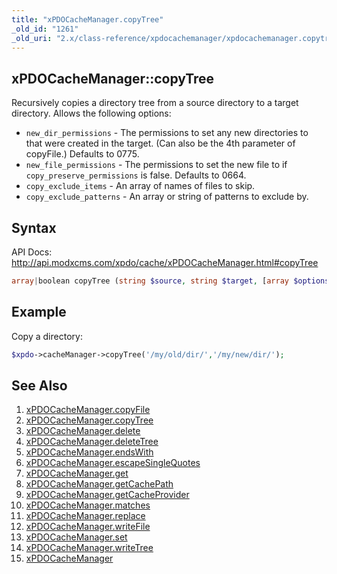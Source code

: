 ```yaml
---
title: "xPDOCacheManager.copyTree"
_old_id: "1261"
_old_uri: "2.x/class-reference/xpdocachemanager/xpdocachemanager.copytree"
---
```


## xPDOCacheManager::copyTree

Recursively copies a directory tree from a source directory to a target directory. Allows the following options:

- `new_dir_permissions` - The permissions to set any new directories to that were created in the target. (Can also be the 4th parameter of copyFile.) Defaults to 0775.
- `new_file_permissions` - The permissions to set the new file to if `copy_preserve_permissions` is false. Defaults to 0664.
- `copy_exclude_items` - An array of names of files to skip.
- `copy_exclude_patterns` - An array or string of patterns to exclude by.

## Syntax

API Docs: <http://api.modxcms.com/xpdo/cache/xPDOCacheManager.html#copyTree>

``` php
array|boolean copyTree (string $source, string $target, [array $options = array()])
```

## Example

Copy a directory:

``` php
$xpdo->cacheManager->copyTree('/my/old/dir/','/my/new/dir/');
```

## See Also

1. [xPDOCacheManager.copyFile](extending-modx/xpdo/class-reference/xpdocachemanager/xpdocachemanager.copyfile)
2. [xPDOCacheManager.copyTree](extending-modx/xpdo/class-reference/xpdocachemanager/xpdocachemanager.copytree)
3. [xPDOCacheManager.delete](extending-modx/xpdo/class-reference/xpdocachemanager/xpdocachemanager.delete)
4. [xPDOCacheManager.deleteTree](extending-modx/xpdo/class-reference/xpdocachemanager/xpdocachemanager.deletetree)
5. [xPDOCacheManager.endsWith](extending-modx/xpdo/class-reference/xpdocachemanager/xpdocachemanager.endswith)
6. [xPDOCacheManager.escapeSingleQuotes](extending-modx/xpdo/class-reference/xpdocachemanager/xpdocachemanager.escapesinglequotes)
7. [xPDOCacheManager.get](extending-modx/xpdo/class-reference/xpdocachemanager/xpdocachemanager.get)
8. [xPDOCacheManager.getCachePath](extending-modx/xpdo/class-reference/xpdocachemanager/xpdocachemanager.getcachepath)
9. [xPDOCacheManager.getCacheProvider](extending-modx/xpdo/class-reference/xpdocachemanager/xpdocachemanager.getcacheprovider)
10. [xPDOCacheManager.matches](extending-modx/xpdo/class-reference/xpdocachemanager/xpdocachemanager.matches)
11. [xPDOCacheManager.replace](extending-modx/xpdo/class-reference/xpdocachemanager/xpdocachemanager.replace)
12. [xPDOCacheManager.writeFile](extending-modx/xpdo/class-reference/xpdocachemanager/xpdocachemanager.writefile)
13. [xPDOCacheManager.set](extending-modx/xpdo/class-reference/xpdocachemanager/xpdocachemanager.set)
14. [xPDOCacheManager.writeTree](extending-modx/xpdo/class-reference/xpdocachemanager/xpdocachemanager.writetree)
15. [xPDOCacheManager](extending-modx/xpdo/class-reference/xpdocachemanager "xPDOCacheManager")
